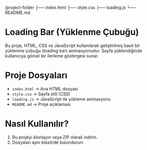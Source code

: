 /project-folder
├── index.html
├── style.css
├── loading.js
└── README.md


# Loading Bar (Yüklenme Çubuğu)

Bu proje, HTML, CSS ve JavaScript kullanılarak geliştirilmiş basit bir yüklenme çubuğu (loading bar) animasyonudur. Sayfa yüklendiğinde kullanıcıya görsel bir ilerleme göstergesi sunar.

# Proje Dosyaları

- `index.html` → Ana HTML dosyası
- `style.css` → Sayfa stili (CSS)
- `loading.js` → JavaScript ile yükleme animasyonu
- `README.md` → Proje açıklaması

# Nasıl Kullanılır?

1. Bu projeyi klonlayın veya ZIP olarak indirin.
2. Dosyaları aynı klasörde bulundurun:
